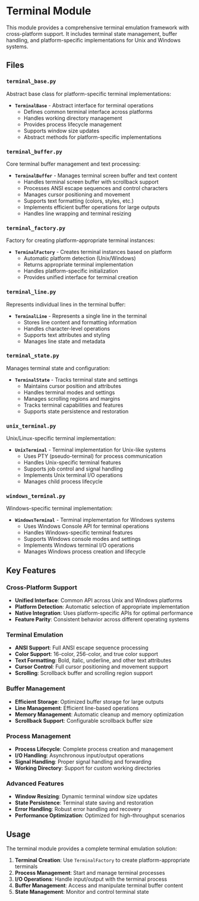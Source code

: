 # Terminal Module

This module provides a comprehensive terminal emulation framework with cross-platform support. It includes terminal state management, buffer handling, and platform-specific implementations for Unix and Windows systems.

## Files

### `terminal_base.py`
Abstract base class for platform-specific terminal implementations:

- **`TerminalBase`** - Abstract interface for terminal operations
  - Defines common terminal interface across platforms
  - Handles working directory management
  - Provides process lifecycle management
  - Supports window size updates
  - Abstract methods for platform-specific implementations

### `terminal_buffer.py`
Core terminal buffer management and text processing:

- **`TerminalBuffer`** - Manages terminal screen buffer and text content
  - Handles terminal screen buffer with scrollback support
  - Processes ANSI escape sequences and control characters
  - Manages cursor positioning and movement
  - Supports text formatting (colors, styles, etc.)
  - Implements efficient buffer operations for large outputs
  - Handles line wrapping and terminal resizing

### `terminal_factory.py`
Factory for creating platform-appropriate terminal instances:

- **`TerminalFactory`** - Creates terminal instances based on platform
  - Automatic platform detection (Unix/Windows)
  - Returns appropriate terminal implementation
  - Handles platform-specific initialization
  - Provides unified interface for terminal creation

### `terminal_line.py`
Represents individual lines in the terminal buffer:

- **`TerminalLine`** - Represents a single line in the terminal
  - Stores line content and formatting information
  - Handles character-level operations
  - Supports text attributes and styling
  - Manages line state and metadata

### `terminal_state.py`
Manages terminal state and configuration:

- **`TerminalState`** - Tracks terminal state and settings
  - Maintains cursor position and attributes
  - Handles terminal modes and settings
  - Manages scrolling regions and margins
  - Tracks terminal capabilities and features
  - Supports state persistence and restoration

### `unix_terminal.py`
Unix/Linux-specific terminal implementation:

- **`UnixTerminal`** - Terminal implementation for Unix-like systems
  - Uses PTY (pseudo-terminal) for process communication
  - Handles Unix-specific terminal features
  - Supports job control and signal handling
  - Implements Unix terminal I/O operations
  - Manages child process lifecycle

### `windows_terminal.py`
Windows-specific terminal implementation:

- **`WindowsTerminal`** - Terminal implementation for Windows systems
  - Uses Windows Console API for terminal operations
  - Handles Windows-specific terminal features
  - Supports Windows console modes and settings
  - Implements Windows terminal I/O operations
  - Manages Windows process creation and lifecycle

## Key Features

### Cross-Platform Support
- **Unified Interface**: Common API across Unix and Windows platforms
- **Platform Detection**: Automatic selection of appropriate implementation
- **Native Integration**: Uses platform-specific APIs for optimal performance
- **Feature Parity**: Consistent behavior across different operating systems

### Terminal Emulation
- **ANSI Support**: Full ANSI escape sequence processing
- **Color Support**: 16-color, 256-color, and true color support
- **Text Formatting**: Bold, italic, underline, and other text attributes
- **Cursor Control**: Full cursor positioning and movement support
- **Scrolling**: Scrollback buffer and scrolling region support

### Buffer Management
- **Efficient Storage**: Optimized buffer storage for large outputs
- **Line Management**: Efficient line-based operations
- **Memory Management**: Automatic cleanup and memory optimization
- **Scrollback Support**: Configurable scrollback buffer size

### Process Management
- **Process Lifecycle**: Complete process creation and management
- **I/O Handling**: Asynchronous input/output operations
- **Signal Handling**: Proper signal handling and forwarding
- **Working Directory**: Support for custom working directories

### Advanced Features
- **Window Resizing**: Dynamic terminal window size updates
- **State Persistence**: Terminal state saving and restoration
- **Error Handling**: Robust error handling and recovery
- **Performance Optimization**: Optimized for high-throughput scenarios

## Usage

The terminal module provides a complete terminal emulation solution:

1. **Terminal Creation**: Use `TerminalFactory` to create platform-appropriate terminals
2. **Process Management**: Start and manage terminal processes
3. **I/O Operations**: Handle input/output with the terminal process
4. **Buffer Management**: Access and manipulate terminal buffer content
5. **State Management**: Monitor and control terminal state
